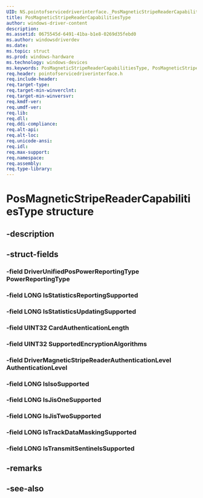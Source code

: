 ```yaml
---
UID: NS.pointofservicedriverinterface._PosMagneticStripeReaderCapabilitiesType
title: PosMagneticStripeReaderCapabilitiesType
author: windows-driver-content
description: 
ms.assetid: 0675545d-6491-41ba-b1e8-0269d35febd0
ms.author: windowsdriverdev
ms.date: 
ms.topic: struct
ms.prod: windows-hardware
ms.technology: windows-devices
ms.keywords: PosMagneticStripeReaderCapabilitiesType, PosMagneticStripeReaderCapabilitiesType
req.header: pointofservicedriverinterface.h
req.include-header:
req.target-type:
req.target-min-winverclnt:
req.target-min-winversvr:
req.kmdf-ver:
req.umdf-ver:
req.lib:
req.dll:
req.ddi-compliance:
req.alt-api:
req.alt-loc:
req.unicode-ansi:
req.idl:
req.max-support:
req.namespace:
req.assembly:
req.type-library:
---
```


# PosMagneticStripeReaderCapabilitiesType structure

## -description



## -struct-fields

### -field DriverUnifiedPosPowerReportingType PowerReportingType			
 	
### -field LONG IsStatisticsReportingSupported			
 	
### -field LONG IsStatisticsUpdatingSupported			
 	
### -field UINT32 CardAuthenticationLength			
 	
### -field UINT32 SupportedEncryptionAlgorithms			
 	
### -field DriverMagneticStripeReaderAuthenticationLevel AuthenticationLevel			
 	
### -field LONG IsIsoSupported			
 	
### -field LONG IsJisOneSupported			
 	
### -field LONG IsJisTwoSupported			
 	
### -field LONG IsTrackDataMaskingSupported			
 	
### -field LONG IsTransmitSentinelsSupported			
 	
## -remarks

## -see-also
